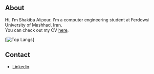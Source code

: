 ## About
Hi, I’m Shakiba Alipour. I'm a computer engineering student at Ferdowsi University of Mashhad, Iran.<br />
You can check out my CV [here](https://shakiba.dev).

[![Top Langs](https://github-readme-stats.vercel.app/api/top-langs/?username=Shakiba-Alipour&layout=compact)]

## Contact
- [Linkedin](https://www.linkedin.com/in/shakiba-alipour)
